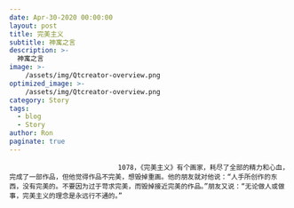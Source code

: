 ```yaml
---
date: Apr-30-2020 00:00:00
layout: post
title: 完美主义
subtitle: 神寓之言
description: >-
  神寓之言
image: >-
    /assets/img/Qtcreator-overview.png
optimized_image: >-
    /assets/img/Qtcreator-overview.png
category: Story
tags:
  - blog
  - Story
author: Ron
paginate: true
---
```


							　　1078，《完美主义》有个画家，耗尽了全部的精力和心血，完成了一部作品，但他觉得作品不完美，想毁掉重画。他的朋友就对他说：“人手所创作的东西，没有完美的。不要因为过于苛求完美，而毁掉接近完美的作品。”朋友又说：“无论做人或做事，完美主义的理念是永远行不通的。”
							
							
						